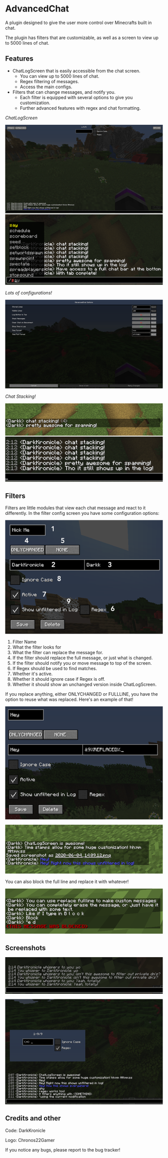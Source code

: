 # AdvancedChat

A plugin designed to give the user more control over Minecrafts built in chat.

The plugin has filters that are customizable, as well as a screen to view up to 5000 lines of chat.

## Features

- ChatLogScreen that is easily accessible from the chat screen.
    - You can view up to 5000 lines of chat.
    - Regex filtering of messages.
    - Access the main configs.
- Filters that can change messages, and notify you.
    - Each filter is equipped with several options to give you customization.
    - Further advanced features with regex and chat formatting.
    
*ChatLogScreen*

![ChatLogScreen](images/FullChatScreen.png)
![ChatBox](images/ChatBox.png)

*Lots of configurations!*

![Configuration](images/ConfigScreen.png)

*Chat Stacking!*

![Chat Stacking](images/ChatStackingpt1.png)
![Chat Stacking](images/ChatStackingpt2.png)

## Filters

Filters are little modules that view each chat message and react to it differently. In the filter config screen you have some configuration options:

 ![Filter Config](images/FilterConfig.png)
 
 1. Filter Name
 2. What the filter looks for
 3. What the filter can replace the message for.
 4. If the filter should replace the full message, or just what is changed.
 5. If the filter should notify you or move message to top of the screen.
 6. If Regex should be used to find matches. 
 7. Whether it's active.
 8. Whether it should ignore case if Regex is off.
 9. Whether it should show an unchanged version inside ChatLogScreen.
 
 If you replace anything, either ONLYCHANGED or FULLLINE, you have the option to reuse what was replaced. Here's an example of that!
 
 ![Replace Filter](images/FilterConfigReplace.png)
 
 ![Replace Demo](images/UnfilteredPt3.png)
 
 You can also block the full line and replace it with whatever!
 
 ![Block Demo](images/BlockingMessages.png)
 
## Screenshots

![Regex Private](images/RegexPrivate.png)

![Regex](images/Regex.png)

## Credits and other

Code: DarkKronicle

Logo: Chronos22Gamer

If you notice any bugs, please report to the bug tracker!